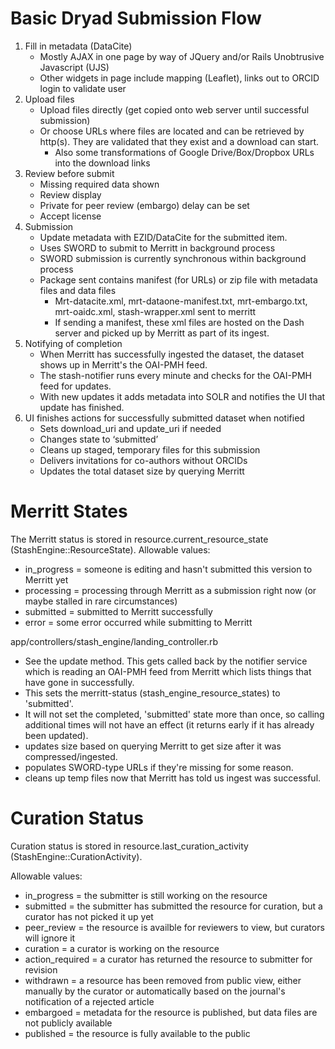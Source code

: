 Basic Dryad Submission Flow
=============================

1. Fill in metadata (DataCite)
    * Mostly AJAX in one page by way of JQuery and/or Rails Unobtrusive Javascript (UJS)
    * Other widgets in page include mapping (Leaflet), links out to ORCID login to validate user
2. Upload files
    * Upload files directly (get copied onto web server until successful submission)
    * Or choose URLs where files are located and can be retrieved by http(s).  They are validated that they exist and a download can start.
      * Also some transformations of Google Drive/Box/Dropbox URLs into the download links
3. Review before submit
    * Missing required data shown
    * Review display
    * Private for peer review (embargo) delay can be set
    * Accept license
4. Submission
    * Update metadata with EZID/DataCite for the submitted item.
    * Uses SWORD to submit to Merritt in background process
    * SWORD submission is currently synchronous within background process
    * Package sent contains manifest (for URLs) or zip file with metadata files and data files
      * Mrt-datacite.xml, mrt-dataone-manifest.txt, mrt-embargo.txt, mrt-oaidc.xml, stash-wrapper.xml sent to merritt
      * If sending a manifest, these xml files are hosted on the Dash server and picked up by Merritt as part of its ingest.
5. Notifying of completion
    * When Merritt has successfully ingested the dataset, the dataset
      shows up in Merritt's the OAI-PMH feed.
    * The stash-notifier runs every minute and checks for the
      OAI-PMH feed for updates.
    * With new updates it adds metadata into SOLR and notifies the UI that update has finished.
6. UI finishes actions for successfully submitted dataset when notified
    * Sets download_uri and update_uri if needed
    * Changes state to ‘submitted’
    * Cleans up staged, temporary files for this submission
    * Delivers invitations for co-authors without ORCIDs
    * Updates the total dataset size by querying Merritt


Merritt States
=================

The Merritt status is stored in resource.current_resource_state (StashEngine::ResourceState).
Allowable values:
- in_progress = someone is editing and hasn't submitted this version to Merritt yet
- processing = processing through Merritt as a submission right now (or maybe stalled in rare circumstances)
- submitted = submitted to Merritt successfully
- error = some error occurred while submitting to Merritt

app/controllers/stash_engine/landing_controller.rb
- See the update method. This gets called back by the notifier service
  which is reading an OAI-PMH feed from Merritt which lists things that
  have gone in successfully.  
- This sets the merritt-status (stash_engine_resource_states) to 'submitted'.
- It will not set the completed, 'submitted' state more than once, so
  calling additional times will not have an effect (it returns early if
  it has already been updated). 
- updates size based on querying Merritt to get size after it was compressed/ingested.
- populates SWORD-type URLs if they're missing for some reason.
- cleans up temp files now that Merritt has told us ingest was successful.

Curation Status
=====================

Curation status is stored in resource.last_curation_activity (StashEngine::CurationActivity).

Allowable values:
- in_progress = the submitter is still working on the resource
- submitted = the submitter has submitted the resource for curation, but a curator has not picked it up yet
- peer_review = the resource is availble for reviewers to view, but curators will ignore it
- curation = a curator is working on the resource
- action_required = a curator has returned the resource to submitter for revision
- withdrawn = a resource has been removed from public view, either manually by
  the curator or automatically based on the journal's notification of a rejected article
- embargoed = metadata for the resource is published, but data files are not publicly available
- published = the resource is fully available to the public

